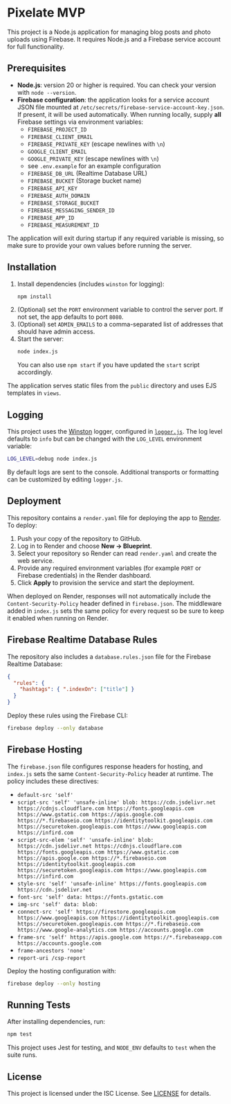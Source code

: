 # Pixelate MVP

This project is a Node.js application for managing blog posts and photo uploads using Firebase. It requires Node.js and a Firebase service account for full functionality.

## Prerequisites

- **Node.js**: version 20 or higher is required. You can check your version with `node --version`.
- **Firebase configuration**: the application looks for a service account JSON
  file mounted at `/etc/secrets/firebase-service-account-key.json`. If present,
  it will be used automatically. When running locally, supply **all** Firebase
  settings via environment variables:
  - `FIREBASE_PROJECT_ID`
  - `FIREBASE_CLIENT_EMAIL`
  - `FIREBASE_PRIVATE_KEY` (escape newlines with `\n`)
  - `GOOGLE_CLIENT_EMAIL`
  - `GOOGLE_PRIVATE_KEY` (escape newlines with `\n`)
  - see `.env.example` for an example configuration
  - `FIREBASE_DB_URL` (Realtime Database URL)
  - `FIREBASE_BUCKET` (Storage bucket name)
  - `FIREBASE_API_KEY`
  - `FIREBASE_AUTH_DOMAIN`
  - `FIREBASE_STORAGE_BUCKET`
  - `FIREBASE_MESSAGING_SENDER_ID`
  - `FIREBASE_APP_ID`
  - `FIREBASE_MEASUREMENT_ID`

The application will exit during startup if any required variable is missing,
so make sure to provide your own values before running the server.

## Installation

1. Install dependencies (includes `winston` for logging):
   ```bash
   npm install
   ```
2. (Optional) set the `PORT` environment variable to control the server port. If not set, the app defaults to port `8080`.
3. (Optional) set `ADMIN_EMAILS` to a comma-separated list of addresses that should have admin access.
4. Start the server:
   ```bash
   node index.js
   ```
   You can also use `npm start` if you have updated the `start` script accordingly.

The application serves static files from the `public` directory and uses EJS templates in `views`.

## Logging

This project uses the [Winston](https://github.com/winstonjs/winston) logger, configured in
[`logger.js`](logger.js). The log level defaults to `info` but can be changed with
the `LOG_LEVEL` environment variable:

```bash
LOG_LEVEL=debug node index.js
```

By default logs are sent to the console. Additional transports or formatting can
be customized by editing `logger.js`.

## Deployment

This repository contains a `render.yaml` file for deploying the app to
[Render](https://render.com). To deploy:

1. Push your copy of the repository to GitHub.
2. Log in to Render and choose **New &rarr; Blueprint**.
3. Select your repository so Render can read `render.yaml` and create the web
   service.
4. Provide any required environment variables (for example `PORT` or Firebase
   credentials) in the Render dashboard.
5. Click **Apply** to provision the service and start the deployment.

When deployed on Render, responses will not automatically include the
`Content-Security-Policy` header defined in `firebase.json`. The middleware added
in `index.js` sets the same policy for every request so be sure to keep it
enabled when running on Render.

## Firebase Realtime Database Rules

The repository also includes a `database.rules.json` file for the Firebase
Realtime Database:

```json
{
  "rules": {
    "hashtags": { ".indexOn": ["title"] }
  }
}
```

Deploy these rules using the Firebase CLI:

```bash
firebase deploy --only database
```

## Firebase Hosting

The `firebase.json` file configures response headers for hosting, and
`index.js` sets the same `Content-Security-Policy` header at runtime. The policy
includes these directives:

- `default-src 'self'`
- `script-src 'self' 'unsafe-inline' blob: https://cdn.jsdelivr.net https://cdnjs.cloudflare.com https://fonts.googleapis.com https://www.gstatic.com https://apis.google.com https://*.firebaseio.com https://identitytoolkit.googleapis.com https://securetoken.googleapis.com https://www.googleapis.com https://infird.com`
- `script-src-elem 'self' 'unsafe-inline' blob: https://cdn.jsdelivr.net https://cdnjs.cloudflare.com https://fonts.googleapis.com https://www.gstatic.com https://apis.google.com https://*.firebaseio.com https://identitytoolkit.googleapis.com https://securetoken.googleapis.com https://www.googleapis.com https://infird.com`
- `style-src 'self' 'unsafe-inline' https://fonts.googleapis.com https://cdn.jsdelivr.net`
- `font-src 'self' data: https://fonts.gstatic.com`
- `img-src 'self' data: blob:`
- `connect-src 'self' https://firestore.googleapis.com https://www.googleapis.com https://identitytoolkit.googleapis.com https://securetoken.googleapis.com https://*.firebaseio.com https://www.google-analytics.com https://accounts.google.com`
- `frame-src 'self' https://apis.google.com https://*.firebaseapp.com https://accounts.google.com`
- `frame-ancestors 'none'`
- `report-uri /csp-report`

Deploy the hosting configuration with:

```bash
firebase deploy --only hosting
```

## Running Tests

After installing dependencies, run:

```bash
npm test
```

This project uses Jest for testing, and `NODE_ENV` defaults to `test` when the suite runs.


## License

This project is licensed under the ISC License. See [LICENSE](LICENSE) for details.
